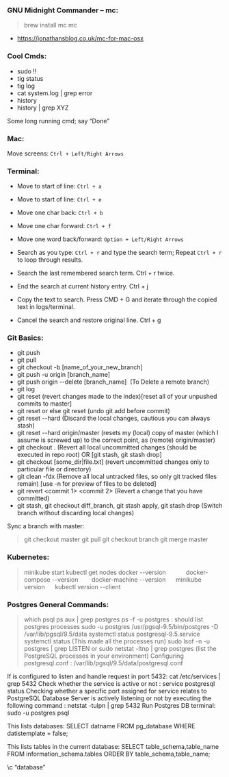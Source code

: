 ### GNU Midnight Commander – mc: 
> brew install mc
> mc
- https://jonathansblog.co.uk/mc-for-mac-osx
 
 
### Cool Cmds:
- sudo !!
- tig status
- tig log
- cat system.log | grep error
- history
- history | grep XYZ

Some long running cmd; say “Done”

### Mac:
Move screens: `Ctrl + Left/Right Arrows`

### Terminal:
- Move to start of line: `Ctrl + a`
- Move to start of line: `Ctrl + e`
- Move one char back: `Ctrl + b`
- Move one char forward: `Ctrl + f`
- Move one word back/forward: `Option + Left/Right Arrows`

- Search as you type: `Ctrl + r` and type the search term; Repeat `Ctrl + r` to loop through results.
- Search the last remembered search term. Ctrl + r twice.
- End the search at current history entry. Ctrl + j
- Copy the text to search. Press CMD + G and iterate through the copied text in logs/terminal.
- Cancel the search and restore original line. Ctrl + g


### Git Basics:
- git push
- git pull
- git checkout -b [name_of_your_new_branch]
- git push -u origin [branch_name]
- git push origin --delete [branch_name]  (To Delete a remote branch)
- git log
- git reset (revert changes made to the index)[reset all of your unpushed commits to master]
- git reset <file> or else git reset (undo git add before commit)
- git reset --hard (Discard the local changes, cautious you can always stash)
- git reset --hard origin/master (resets my (local) copy of master (which I assume is screwed up) to the correct point, as (remote) origin/master)
- git checkout . (Revert all local uncommitted changes (should be executed in repo root) OR [git stash, git stash drop]
- git checkout [some_dir|file.txt] (revert uncommitted changes only to particular file or directory)
- git clean -fdx (Remove all local untracked files, so only git tracked files remain) [use -n for preview of files to be deleted]
- git revert <commit 1> <commit 2> (Revert a change that you have committed)
- git stash, git checkout diff_branch, git stash apply, git stash drop (Switch branch without discarding local changes)

Sync a branch with master:
> git checkout master
> git pull
> git checkout branch
> git merge master
   
### Kubernetes:
> minikube start
> kubectl get nodes
> docker --version           
> docker-compose --version       
> docker-machine --version     
> minikube version     
> kubectl version --client

### Postgres General Commands:
> which psql
> ps aux | grep postgres
> ps -f -u postgres : should list postgres processes
> sudo -u postgres /usr/pgsql-9.5/bin/postgres -D /var/lib/pgsql/9.5/data
> systemctl status postgresql-9.5.service
> systemctl status (This made all the processes run)
> sudo lsof -n -u postgres | grep LISTEN or sudo netstat -ltnp | grep postgres (list the PostgreSQL processes in your environment)
Configuring postgresql.conf : /var/lib/pgsql/9.5/data/postgresql.conf

If is configured to listen and handle request in port 5432: cat /etc/services | grep 5432
Check whether the service is active or not : service postgresql status
Checking whether a specific port assigned for service relates to PostgreSQL Database Server is actively listening or not by executing the following command : netstat -tulpn | grep 5432
Run Postgres DB terminal: sudo -u postgres psql
 
This lists databases:
SELECT datname FROM pg_database
WHERE datistemplate = false;
 
This lists tables in the current database:
SELECT table_schema,table_name
FROM information_schema.tables
ORDER BY table_schema,table_name;
 
\c “database”
